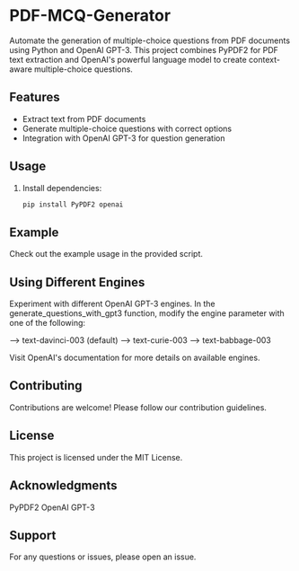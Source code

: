 # PDF-MCQ-Generator

Automate the generation of multiple-choice questions from PDF documents using Python and OpenAI GPT-3. This project combines PyPDF2 for PDF text extraction and OpenAI's powerful language model to create context-aware multiple-choice questions.

## Features

- Extract text from PDF documents
- Generate multiple-choice questions with correct options
- Integration with OpenAI GPT-3 for question generation

## Usage

1. Install dependencies:

   ```bash
   pip install PyPDF2 openai

## Example
Check out the example usage in the provided script.

## Using Different Engines
Experiment with different OpenAI GPT-3 engines. In the generate_questions_with_gpt3 function, modify the engine parameter with one of the following:

--> text-davinci-003 (default)
--> text-curie-003
--> text-babbage-003

Visit OpenAI's documentation for more details on available engines.

## Contributing
Contributions are welcome! Please follow our contribution guidelines.

## License
This project is licensed under the MIT License.

## Acknowledgments
PyPDF2
OpenAI GPT-3
## Support
For any questions or issues, please open an issue.
